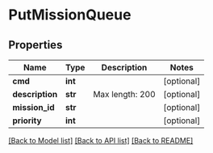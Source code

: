# PutMissionQueue

## Properties
Name | Type | Description | Notes
------------ | ------------- | ------------- | -------------
**cmd** | **int** |  | [optional] 
**description** | **str** | Max length: 200 | [optional] 
**mission_id** | **str** |  | [optional] 
**priority** | **int** |  | [optional] 

[[Back to Model list]](../README.md#documentation-for-models) [[Back to API list]](../README.md#documentation-for-api-endpoints) [[Back to README]](../README.md)

